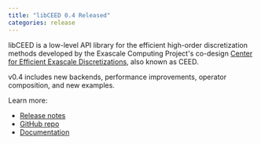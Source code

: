 ```yaml
---
title: "libCEED 0.4 Released"
categories: release
---
```


libCEED is a low-level API library for the efficient high-order discretization methods developed by the Exascale Computing Project's co-design [Center for Efficient Exascale Discretizations](https://ceed.exascaleproject.org/), also known as CEED. 

v0.4 includes new backends, performance improvements, operator composition, and new examples.

Learn more:
- [Release notes](https://github.com/CEED/libCEED/releases/tag/v0.4)
- [GitHub repo](https://github.com/CEED/libCEED)
- [Documentation](https://codedocs.xyz/CEED/libCEED/md_doc_libCEEDapi.html)
